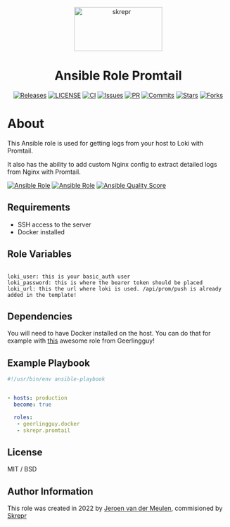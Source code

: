<a href="https://skrepr.com/">
  <p align="center">
    <img width="200" height="100" src="https://skrepr.com/wp-content/uploads/2021/10/skrepr_logo_liggend.svg" alt="skrepr" />
  </p>
</a>
<h1 align="center">Ansible Role Promtail</h1>
<div align="center">
  <a href="https://github.com/skrepr/ansible-role-promtail/releases"><img src="https://img.shields.io/github/release/skrepr/ansible-role-promtail.svg" alt="Releases"/></a><a> </a>
  <a href="https://github.com/skrepr/ansible-role-promtail/blob/main/LICENSE"><img src="https://img.shields.io/github/license/skrepr/ansible-role-promtail" alt="LICENSE"/></a><a> </a>
  <a href="https://github.com/skrepr/ansible-role-promtail/actions/workflows/ci.yml"><img src="https://github.com/skrepr/ansible-role-promtail/actions/workflows/ci.yml/badge.svg" alt="CI"/></a><a> </a>
  <a href="https://github.com/skrepr/ansible-role-promtail/issues"><img src="https://img.shields.io/github/issues/skrepr/ansible-role-promtail.svg" alt="Issues"/></a><a> </a>
  <a href="https://github.com/skrepr/ansible-role-promtail/pulls"><img src="https://img.shields.io/github/issues-pr/skrepr/ansible-role-promtail.svg" alt="PR"/></a><a> </a>
  <a href="https://github.com/skrepr/ansible-role-promtail/commits"><img src="https://img.shields.io/github/commit-activity/m/skrepr/ansible-role-promtail" alt="Commits"/></a><a> </a>
  <a href="https://github.com/skrepr/ansible-role-promtail/stars"><img src="https://img.shields.io/github/stars/skrepr/ansible-role-promtail.svg" alt="Stars"/></a><a> </a>
  <a href="https://github.com/skrepr/ansible-role-promtail/releases"><img src="https://img.shields.io/github/forks/skrepr/ansible-role-promtail.svg" alt="Forks"/></a><a> </a>
</div>

# About

This Ansible role is used for getting logs from your host to Loki with Promtail.

It also has the ability to add custom Nginx config to extract detailed logs from Nginx with Promtail.

[![Ansible Role](https://img.shields.io/ansible/role/57981)](https://galaxy.ansible.com/skrepr/promtail)
[![Ansible Role](https://img.shields.io/ansible/role/d/57981)](https://galaxy.ansible.com/skrepr/promtail)
[![Ansible Quality Score](https://img.shields.io/ansible/quality/57981)](https://galaxy.ansible.com/skrepr/promtail)

## Requirements

- SSH access to the server
- Docker installed
## Role Variables

```

loki_user: this is your basic_auth user
loki_password: this is where the bearer token should be placed
loki_url: this the url where loki is used. /api/prom/push is already added in the template!

```

## Dependencies

You will need to have Docker installed on the host. You can do that for example with [this](https://github.com/geerlingguy/ansible-role-docker) awesome role from Geerlingguy!

## Example Playbook

```yaml
#!/usr/bin/env ansible-playbook


- hosts: production
  become: true

  roles:
   - geerlingguy.docker
   - skrepr.promtail
```

## License

MIT / BSD

## Author Information

This role was created in 2022 by [Jeroen van der Meulen](https://github.com/jeroenvandermeulen), commisioned by [Skrepr](https://skrepr.com)
